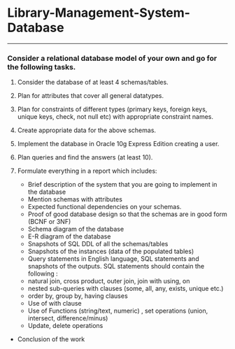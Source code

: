 # Library-Management-System-Database

---
### Consider a relational database model of your own and go for the following tasks.

1. Consider the database of at least 4 schemas/tables.

2. Plan for attributes that cover all general datatypes.

3. Plan for constraints of different types (primary keys, foreign keys, unique keys, check, not null etc) with appropriate constraint names.

4. Create appropriate data for the above schemas.

5. Implement the database in Oracle 10g Express Edition creating a user.

6. Plan queries and find the answers (at least 10). 

7. Formulate everything in a report which includes:
	* Brief description of the system that you are going to implement in the database
	* Mention schemas with attributes
	* Expected functional dependencies on your schemas.
	* Proof of good database design so that the schemas are in good form (BCNF or 3NF)
	* Schema diagram of the database
	* E-R diagram of the database
	* Snapshots of SQL DDL of all the schemas/tables
	* Snapshots of the instances (data of the populated tables)
	* Query statements in English language, SQL statements and snapshots of the outputs. SQL statements should contain the following :

     - natural join, cross product, outer join, join with using, on 
     - nested sub-queries with clauses (some, all, any, exists, unique  etc.)
     - order by, group by, having clauses
     - Use of with  clause
     - Use of Functions (string/text, numeric) , set operations (union, intersect, difference/minus)
     - Update, delete operations
* Conclusion of the work 